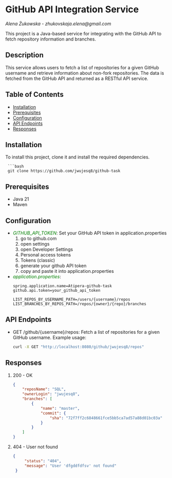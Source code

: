 # GitHub API Integration Service
_Alena Żukowska - zhukovskaja.elena@gmail.com_

This project is a Java-based service for integrating with the GitHub API to fetch repository information and branches.

## Description
This service allows users to fetch a list of repositories for a given GitHub username and retrieve information about non-fork repositories. The data is fetched from the GitHub API and returned as a RESTful API service.

## Table of Contents
- [Installation](#installation)
- [Prerequisites](#prerequisites)
- [Configuration](#configuration)
- [API Endpoints](#api-endpoints)
- [Responses](#responses)

## Installation
To install this project, clone it and install the required dependencies.
  
     ```bash
     git clone https://github.com/jwujesq8/github-task

## Prerequisites
- Java 21
- Maven


## Configuration
- <span style="color: green;">_GITHUB_API_TOKEN_</span>: Set your GitHub API token in application.properties
  1. go to github.com
  2. open settings
  3. open Developer Settings
  4. Personal access tokens
  5. Tokens (classic)
  6. generate your github API token
  7. copy and paste it into application.properties
- <span style="color: green;">_application.properties_</span>:
    ````
    spring.application.name=Atipera-github-task
    github.api.token=your_github_api_token
  
    LIST_REPOS_BY_USERNAME_PATH=/users/{username}/repos
    LIST_BRANCHES_BY_REPOS_PATH=/repos/{owner}/{repo}/branches

## API Endpoints
- GET /github/{username}/repos: Fetch a list of repositories for a given GitHub username.
  Example usage:
    ````bash
  curl -X GET "http://localhost:8080/github/jwujesq8/repos"

## Responses
1. 200 - OK
    ````JSON
   {
        "reposName": "SQL",
        "ownerLogin": "jwujesq8",
        "branches": [
            {
                "name": "master",
                "commit": {
                    "sha": "72f7ff2c6848661fce5bb5ca7ad57a88d01bc03a"
                }
            }
        ]
    }

2. 404 - User not found
   ````JSON
   {
        "status": "404",
        "message": "User 'dfgddfdfsv' not found"
    }
